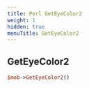```yaml
---
title: Perl GetEyeColor2
weight: 1
hidden: true
menuTitle: GetEyeColor2
---
```

## GetEyeColor2
```perl
$mob->GetEyeColor2()
```